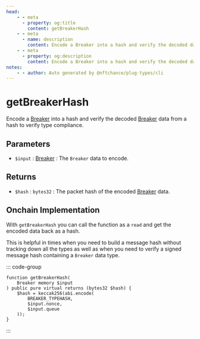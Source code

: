 ```yaml
---
head:
    - - meta
      - property: og:title
        content: getBreakerHash
    - - meta
      - name: description
        content: Encode a Breaker into a hash and verify the decoded data to verify type compliance.
    - - meta
      - property: og:description
        content: Encode a Breaker into a hash and verify the decoded data to verify type compliance.
notes:
    - - author: Auto generated by @nftchance/plug-types/cli
---
```

        
# getBreakerHash

Encode a [Breaker](/generated/base-types/Breaker) into a hash and verify the decoded [Breaker](/generated/base-types/Breaker) data from a hash to verify type compliance.

## Parameters

- `$input` : [Breaker](/generated/base-types/Breaker) : The `Breaker` data to encode.

## Returns

- `$hash` : `bytes32` : The packet hash of the encoded [Breaker](/generated/base-types/Breaker) data.

## Onchain Implementation

With `getBreakerHash` you can call the function as a `read` and get the encoded data back as a hash. 
        
This is helpful in times when you need to build a message hash without tracking down all the types as well as when you need to verify a signed message hash containing a `Breaker` data type.

::: code-group

``` solidity [Types.sol:getBreakerHash]
function getBreakerHash(
	Breaker memory $input
) public pure virtual returns (bytes32 $hash) {
	$hash = keccak256(abi.encode(
		BREAKER_TYPEHASH,
		$input.nonce,
		$input.queue
	));
}
``` 

:::